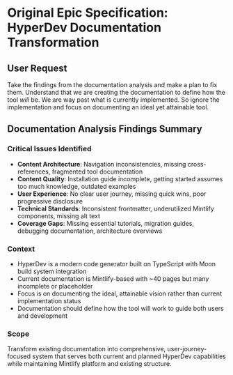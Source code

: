 # Original Epic Specification: HyperDev Documentation Transformation

## User Request
Take the findings from the documentation analysis and make a plan to fix them. Understand that we are creating the documentation to define how the tool _will_ be. We are way past what is currently implemented. So ignore the implementation and focus on documenting an ideal yet attainable tool.

## Documentation Analysis Findings Summary

### Critical Issues Identified
- **Content Architecture**: Navigation inconsistencies, missing cross-references, fragmented tool documentation
- **Content Quality**: Installation guide incomplete, getting started assumes too much knowledge, outdated examples
- **User Experience**: No clear user journey, missing quick wins, poor progressive disclosure
- **Technical Standards**: Inconsistent frontmatter, underutilized Mintlify components, missing alt text
- **Coverage Gaps**: Missing essential tutorials, migration guides, debugging documentation, architecture overviews

### Context
- HyperDev is a modern code generator built on TypeScript with Moon build system integration
- Current documentation is Mintlify-based with ~40 pages but many incomplete or placeholder
- Focus is on documenting the ideal, attainable vision rather than current implementation status
- Documentation should define how the tool will work to guide both users and development

### Scope
Transform existing documentation into comprehensive, user-journey-focused system that serves both current and planned HyperDev capabilities while maintaining Mintlify platform and existing structure.